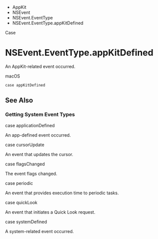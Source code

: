 

- AppKit
- NSEvent
- NSEvent.EventType
-  NSEvent.EventType.appKitDefined 

Case

# NSEvent.EventType.appKitDefined

An AppKit-related event occurred.

macOS

``` source
case appKitDefined
```

## See Also

### Getting System Event Types

case applicationDefined

An app-defined event occurred.

case cursorUpdate

An event that updates the cursor.

case flagsChanged

The event flags changed.

case periodic

An event that provides execution time to periodic tasks.

case quickLook

An event that initiates a Quick Look request.

case systemDefined

A system-related event occurred.

